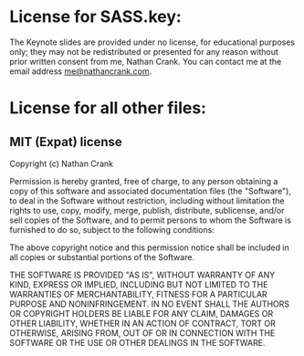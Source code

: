 # License for SASS.key:

The Keynote slides are provided under no license, for educational purposes only; they may not be redistributed or presented for any reason without prior written consent from me, Nathan Crank. You can contact me at the email address me@nathancrank.com.




# License for all other files:

## MIT (Expat) license
Copyright (c) Nathan Crank

Permission is hereby granted, free of charge, to any person obtaining a copy of this software and associated documentation files (the "Software"), to deal in the Software without restriction, including without limitation the rights to use, copy, modify, merge, publish, distribute, sublicense, and/or sell copies of the Software, and to permit persons to whom the Software is furnished to do so, subject to the following conditions:

The above copyright notice and this permission notice shall be included in all copies or substantial portions of the Software.

THE SOFTWARE IS PROVIDED "AS IS", WITHOUT WARRANTY OF ANY KIND, EXPRESS OR IMPLIED, INCLUDING BUT NOT LIMITED TO THE WARRANTIES OF MERCHANTABILITY, FITNESS FOR A PARTICULAR PURPOSE AND NONINFRINGEMENT. IN NO EVENT SHALL THE AUTHORS OR COPYRIGHT HOLDERS BE LIABLE FOR ANY CLAIM, DAMAGES OR OTHER LIABILITY, WHETHER IN AN ACTION OF CONTRACT, TORT OR OTHERWISE, ARISING FROM, OUT OF OR IN CONNECTION WITH THE SOFTWARE OR THE USE OR OTHER DEALINGS IN THE SOFTWARE.